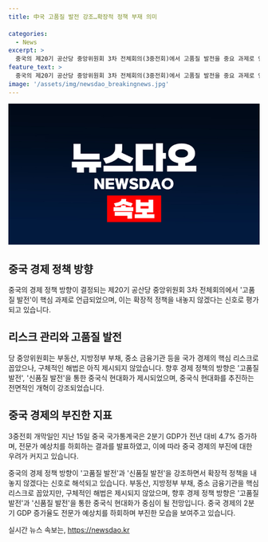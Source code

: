 ```yaml
---
title: 中국 고품질 발전 강조…확장적 정책 부재 의미

categories:
  - News
excerpt: >
  중국의 제20기 공산당 중앙위원회 3차 전체회의(3중전회)에서 고품질 발전을 중요 과제로 언급하며, 확장적 정책 대체 신호를 보내고 있다. 부동산, 지방정부 부채, 중소 금융기관을 리스크로 지목하고 있지만 구체적인 해결책은 아직 공개되지 않았다. 중국 경제 정책 방향은 고품질 발전과 중국식 현대화가 주요 요소로 제시되었으며, 시장은 확장적 정책에 대한 기대가 낮아졌다. 이번 회의는 부진한 경제 지표가 발표된 직후 개최돼 시장의 큰 관심을 끌었다.
feature_text: >
  중국의 제20기 공산당 중앙위원회 3차 전체회의(3중전회)에서 고품질 발전을 중요 과제로 언급하며, 확장적 정책 대체 신호를 보내고 있다. 부동산, 지방정부 부채, 중소 금융기관을 리스크로 지목하고 있지만 구체적인 해결책은 아직 공개되지 않았다. 중국 경제 정책 방향은 고품질 발전과 중국식 현대화가 주요 요소로 제시되었으며, 시장은 확장적 정책에 대한 기대가 낮아졌다. 이번 회의는 부진한 경제 지표가 발표된 직후 개최돼 시장의 큰 관심을 끌었다.
image: '/assets/img/newsdao_breakingnews.jpg'
---
```


<p><img src="/assets/img/newsdao_breakingnews.jpg" alt="firstkoreanews 속보" /></p>

<h2 data-ke-size="size26">중국 경제 정책 방향</h2>

<p data-ke-size="size16">중국의 경제 정책 방향이 결정되는 제20기 공산당 중앙위원회 3차 전체회의에서 '고품질 발전'이 핵심 과제로 언급되었으며, 이는 확장적 정책을 내놓지 않겠다는 신호로 평가되고 있습니다.</p>

<h2 data-ke-size="size26">리스크 관리와 고품질 발전</h2>

<p data-ke-size="size16">당 중앙위원회는 부동산, 지방정부 부채, 중소 금융기관 등을 국가 경제의 핵심 리스크로 꼽았으나, 구체적인 해법은 아직 제시되지 않았습니다. 향후 경제 정책의 방향은 '고품질 발전', '신품질 발전'을 통한 중국식 현대화가 제시되었으며, 중국식 현대화를 추진하는 전면적인 개혁이 강조되었습니다.</p>

<h2 data-ke-size="size26">중국 경제의 부진한 지표</h2>

<p data-ke-size="size16">3중전회 개막일인 지난 15일 중국 국가통계국은 2분기 GDP가 전년 대비 4.7% 증가하며, 전문가 예상치를 하회하는 결과를 발표하였고, 이에 따라 중국 경제의 부진에 대한 우려가 커지고 있습니다.</p>

<p data-ke-size="size16">중국의 경제 정책 방향이 '고품질 발전'과 '신품질 발전'을 강조하면서 확장적 정책을 내놓지 않겠다는 신호로 해석되고 있습니다. 부동산, 지방정부 부채, 중소 금융기관을 핵심 리스크로 꼽았지만, 구체적인 해법은 제시되지 않았으며, 향후 경제 정책 방향은 '고품질 발전'과 '신품질 발전'을 통한 중국식 현대화가 중심이 될 전망입니다. 중국 경제의 2분기 GDP 증가율도 전문가 예상치를 하회하며 부진한 모습을 보여주고 있습니다.</p>
실시간 뉴스 속보는, <a href="https://newsdao.kr" rel="dofollow">https://newsdao.kr</a>


